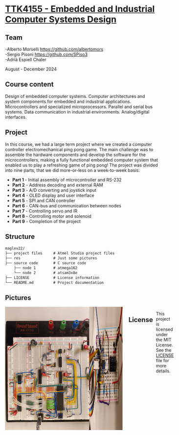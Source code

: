 # [TTK4155 - Embedded and Industrial Computer Systems Design](http://www.ntnu.edu/studies/courses/TTK4155)

## Team
-Alberto Morselli https://github.com/albertomors \
-Sergio Pisoni https://github.com/SPiso3 \
-Adrià Espiell Chaler

August - December 2024

## Course content
Design of embedded computer systems. Computer architectures and system components for embedded and industrial applications. Microcontrollers and specialized microprocessors. Parallel and serial bus systems. Data communication in industrial environments. Analog/digital interfaces.

## Project
In this course, we had a large term project where we created a computer controller electromechanical ping pong game. The main challenge was to assemble the hardware components and develop the software for the microcontrollers, making a fully functional embedded computer system that enabled us to play a refreshing game of ping pong! The project was divided into nine parts, that we did more-or-less on a week-to-week basis: 

  - **Part 1** - Initial assembly of microcontroller and RS-232
  - **Part 2** - Address decoding and external RAM
  - **Part 3** - A/D converting and joystick input
  - **Part 4** - OLED display and user interface
  - **Part 5** - SPI and CAN controller
  - **Part 6** - CAN-bus and communication between nodes
  - **Part 7** - Controlling servo and IR
  - **Part 8** - Controlling motor and solenoid
  - **Part 9** - Completion of the project

## Structure

```
maglev22/
├── project files     # Atmel Studio project files
├── res               # Just some pictures 
├── source code       # C source code
    ├── node 1        # atmega162
    └── node 2        # atsam3x8e
├── LICENSE           # License information
└── README.md         # Project documentation
```

## Pictures

<div style="display: flex; justify-content: center; gap: 10px;">
  <img src="res/node1.jpg" alt="Image 1" width="60%">
</p>
<div style="display: flex; justify-content: center; gap: 10px;">
  <img src="res/minibreadboard_node2.jpg" alt="Image 1" width="60%">
</p>

## License

This project is licensed under the MIT License. See the [LICENSE](LICENSE) file for more details.
